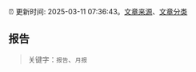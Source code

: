 :alarm_clock: 更新时间: 2025-03-11 07:36:43。[文章来源](/README.md)、[文章分类](/TAGS.md)

## 报告


> 关键字：`报告`、`月报`



